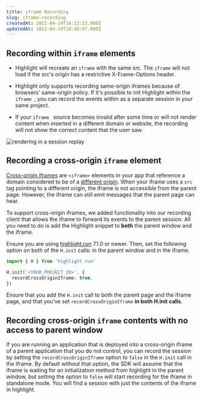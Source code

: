 ```yaml
---
title: iframe Recording
slug: iframe-recording
createdAt: 2022-04-14T16:12:23.000Z
updatedAt: 2022-04-19T18:48:07.000Z
---
```


## Recording within `iframe` elements

- Highlight will recreate an `iframe` with the same src. The `iframe` will not load if the src's origin has a restrictive X-Frame-Options header.

- Highlight only supports recording same-origin iframes because of browsers' same-origin policy. If it's possible to init Highlight within the
  `iframe `, you can record the events within as a separate session in your same project.

- If your
  `iframe ` source becomes invalid after some time or will not render content when inserted in a different domain or website, the recording will not show the correct content that the user saw.

![rendering in a session replay](https://archbee-image-uploads.s3.amazonaws.com/XPwQFz8tul7ogqGkmtA0y/UP4LVunHyPBCzRukQwoh4_image.png)

## Recording a cross-origin `iframe` element

[Cross-origin iframes](https://learn.microsoft.com/en-us/skype-sdk/ucwa/cross_domainiframe) are `<iframe>` elements in your app that reference a domain considered to be of a [different origin](https://developer.mozilla.org/en-US/docs/Web/Security/Same-origin_policy). When your iframe uses a `src` tag pointing to a different origin, the iframe is not accessible from the parent page. However, the iframe can still emit messages that the parent page can hear.

To support cross-origin iframes, we added functionality into our recording client that allows the iframe to forward its events to the parent session. All you need to do is add the Highlight snippet to **both** the parent window and the iframe.

Ensure you are using [highlight.run](https://www.npmjs.com/package/highlight.run) 7.1.0 or newer. Then, set the following option on both of the `H.init` calls: in the parent window and in the iframe.

```typescript
import { H } from 'highlight.run'

H.init('<YOUR_PROJECT_ID>', {
  recordCrossOriginIframe: true,
})
```

Ensure that you add the `H.init` call to both the parent page and the iframe page, and that you've set `recordCrossOriginIframe` **in both H.init calls**.

## Recording cross-origin `iframe` contents with no access to parent window

If you are running an application that is deployed into a cross-origin iframe of a parent application that
you do not control, you can record the session by setting the `recordCrossOriginIframe` option to `false`
in the `H.init` call in the iframe. By default without that option, the SDK will assume that the iframe
is waiting for an initialization method from highlight in the parent window, but setting the option
to `false` will start recording for the iframe in standalone mode. You will find a session with just
the contents of the iframe in highlight.
